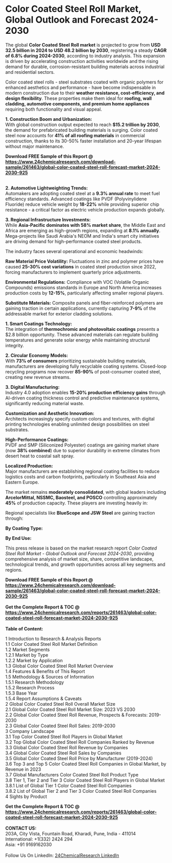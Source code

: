 <h1>Color Coated Steel Roll Market, Global Outlook and Forecast 2024-2030</h1><p>The global <strong>Color Coated Steel Roll market</strong> is projected to grow from <strong>USD 32.5 billion in 2024 to USD 48.2 billion by 2030</strong>, registering a steady <strong>CAGR of 6.8% during 2024-2030</strong>, according to industry analysis. This expansion is driven by accelerating construction activities worldwide and the rising demand for durable, corrosion-resistant building materials across industrial and residential sectors.</p><p>Color coated steel rolls - steel substrates coated with organic polymers for enhanced aesthetics and performance - have become indispensable in modern construction due to their <strong>weather resistance, cost-efficiency, and design flexibility</strong>. These properties make them ideal for <strong>roofing, wall cladding, automotive components, and premium home appliances</strong> requiring both functionality and visual appeal.</p><p><strong>1. Construction Boom and Urbanization:</strong><br>
With global construction output expected to reach <strong>$15.2 trillion by 2030</strong>, the demand for prefabricated building materials is surging. Color coated steel now accounts for <strong>41% of all roofing materials</strong> in commercial construction, thanks to its 30-50% faster installation and 20-year lifespan without major maintenance.</p><div><b>Download FREE Sample of this Report @ 
            <a href="https://www.24chemicalresearch.com/download-sample/261463/global-color-coated-steel-roll-forecast-market-2024-2030-925">
            https://www.24chemicalresearch.com/download-sample/261463/global-color-coated-steel-roll-forecast-market-2024-2030-925</a></b></div><br><p><strong>2. Automotive Lightweighting Trends:</strong><br>
Automakers are adopting coated steel at a <strong>9.3% annual rate</strong> to meet fuel efficiency standards. Advanced coatings like PVDF (Polyvinylidene Fluoride) reduce vehicle weight by <strong>18-22%</strong> while providing superior chip resistance - a critical factor as electric vehicle production expands globally.</p><p><strong>3. Regional Infrastructure Investments:</strong><br>
While <strong>Asia-Pacific dominates with 58% market share</strong>, the Middle East and Africa are emerging as high-growth regions, expanding at <strong>8.1% annually</strong>. Mega-projects like Saudi Arabia's NEOM and India's smart city initiatives are driving demand for high-performance coated steel products.</p><p>The industry faces several operational and economic headwinds:</p><p><strong>Raw Material Price Volatility:</strong> Fluctuations in zinc and polymer prices have caused <strong>25-30% cost variations</strong> in coated steel production since 2022, forcing manufacturers to implement quarterly price adjustments.</p><p><strong>Environmental Regulations:</strong> Compliance with VOC (Volatile Organic Compounds) emissions standards in Europe and North America increases production costs by <strong>12-15%</strong>, particularly affecting smaller regional players.</p><p><strong>Substitute Materials:</strong> Composite panels and fiber-reinforced polymers are gaining traction in certain applications, currently capturing <strong>7-9%</strong> of the addressable market for exterior cladding solutions.</p><p><strong>1. Smart Coatings Technology:</strong><br>
The integration of <strong>thermochromic and photovoltaic coatings</strong> presents a $2.8 billion opportunity. These advanced materials can regulate building temperatures and generate solar energy while maintaining structural integrity.</p><p><strong>2. Circular Economy Models:</strong><br>
With <strong>73% of consumers</strong> prioritizing sustainable building materials, manufacturers are developing fully recyclable coating systems. Closed-loop recycling programs now recover <strong>85-90%</strong> of post-consumer coated steel, creating new revenue streams.</p><p><strong>3. Digital Manufacturing:</strong><br>
Industry 4.0 adoption enables <strong>15-20% production efficiency gains</strong> through AI-driven coating thickness control and predictive maintenance systems, significantly reducing material waste.</p><p><strong>Customization and Aesthetic Innovation:</strong><br>
	Architects increasingly specify custom colors and textures, with digital printing technologies enabling unlimited design possibilities on steel substrates.</p><p><strong>High-Performance Coatings:</strong><br>
	PVDF and SMP (Siliconized Polyester) coatings are gaining market share (now <strong>38% combined</strong>) due to superior durability in extreme climates from desert heat to coastal salt spray.</p><p><strong>Localized Production:</strong><br>
	Major manufacturers are establishing regional coating facilities to reduce logistics costs and carbon footprints, particularly in Southeast Asia and Eastern Europe.</p><p>The market remains <strong>moderately consolidated</strong>, with global leaders including <strong>ArcelorMittal, NSSMC, Baosteel, and POSCO</strong> controlling approximately <strong>45%</strong> of production capacity. These players are investing heavily in:</p><p>Regional specialists like <strong>BlueScope and JSW Steel</strong> are gaining traction through:</p><p><strong>By Coating Type:</strong></p><p><strong>By End Use:</strong></p><p>This press release is based on the market research report <em>Color Coated Steel Roll Market - Global Outlook and Forecast 2024-2030</em>, providing comprehensive analysis of market size, share, competitive landscape, technological trends, and growth opportunities across all key segments and regions.</p><div><b>Download FREE Sample of this Report @ 
            <a href="https://www.24chemicalresearch.com/download-sample/261463/global-color-coated-steel-roll-forecast-market-2024-2030-925">
            https://www.24chemicalresearch.com/download-sample/261463/global-color-coated-steel-roll-forecast-market-2024-2030-925</a></b></div><br><div><b>Get the Complete Report & TOC @ 
            <a href="https://www.24chemicalresearch.com/reports/261463/global-color-coated-steel-roll-forecast-market-2024-2030-925">
            https://www.24chemicalresearch.com/reports/261463/global-color-coated-steel-roll-forecast-market-2024-2030-925</a></b></div><br>
            <b>Table of Content:</b><p>1 Introduction to Research & Analysis Reports<br />
    1.1 Color Coated Steel Roll Market Definition<br />
    1.2 Market Segments<br />
        1.2.1 Market by Type<br />
        1.2.2 Market by Application<br />
    1.3 Global Color Coated Steel Roll Market Overview<br />
    1.4 Features & Benefits of This Report<br />
    1.5 Methodology & Sources of Information<br />
        1.5.1 Research Methodology<br />
        1.5.2 Research Process<br />
        1.5.3 Base Year<br />
        1.5.4 Report Assumptions & Caveats<br />
2 Global Color Coated Steel Roll Overall Market Size<br />
    2.1 Global Color Coated Steel Roll Market Size: 2023 VS 2030<br />
    2.2 Global Color Coated Steel Roll Revenue, Prospects & Forecasts: 2019-2030<br />
    2.3 Global Color Coated Steel Roll Sales: 2019-2030<br />
3 Company Landscape<br />
    3.1 Top Color Coated Steel Roll Players in Global Market<br />
    3.2 Top Global Color Coated Steel Roll Companies Ranked by Revenue<br />
    3.3 Global Color Coated Steel Roll Revenue by Companies<br />
    3.4 Global Color Coated Steel Roll Sales by Companies<br />
    3.5 Global Color Coated Steel Roll Price by Manufacturer (2019-2024)<br />
    3.6 Top 3 and Top 5 Color Coated Steel Roll Companies in Global Market, by Revenue in 2023<br />
    3.7 Global Manufacturers Color Coated Steel Roll Product Type<br />
    3.8 Tier 1, Tier 2 and Tier 3 Color Coated Steel Roll Players in Global Market<br />
        3.8.1 List of Global Tier 1 Color Coated Steel Roll Companies<br />
        3.8.2 List of Global Tier 2 and Tier 3 Color Coated Steel Roll Companies<br />
4 Sights by Product</p><div><b>Get the Complete Report & TOC @ 
            <a href="https://www.24chemicalresearch.com/reports/261463/global-color-coated-steel-roll-forecast-market-2024-2030-925">
            https://www.24chemicalresearch.com/reports/261463/global-color-coated-steel-roll-forecast-market-2024-2030-925</a></b></div><br><b>CONTACT US:</b><br>
            203A, City Vista, Fountain Road, Kharadi, Pune, India - 411014<br>
            International: +1(332) 2424 294<br>
            Asia: +91 9169162030 <br><br>
            Follow Us On LinkedIn: <a href="https://www.linkedin.com/company/24chemicalresearch/">24ChemicalResearch LinkedIn</a>